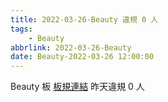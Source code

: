 ```yaml
---
title: 2022-03-26-Beauty 違規 0 人
tags:
    - Beauty
abbrlink: 2022-03-26-Beauty
date: Beauty-2022-03-26 12:00:00
---
```

Beauty 板 [板規連結](https://www.ptt.cc/bbs/Beauty/M.1630069980.A.84B.html)
昨天違規 0 人
